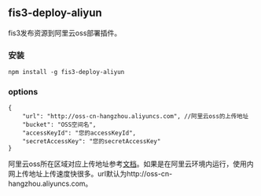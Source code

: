 ## fis3-deploy-aliyun ##

fis3发布资源到阿里云oss部署插件。

### 安装 ###

	npm install -g fis3-deploy-aliyun

### options ###


	{
		"url": "http://oss-cn-hangzhou.aliyuncs.com", //阿里云oss的上传地址
		"bucket": "OSS空间名",
		"accessKeyId": "您的accessKeyId",
		"secretAccessKey": "您的secretAccessKey"
	}

阿里云oss所在区域对应上传地址参考[文档](https://help.aliyun.com/document_detail/31837.html?spm=5176.doc32230.6.146.nvsz0j)。如果是在阿里云环境内运行，使用内网上传地址上传速度快很多。url默认为http://oss-cn-hangzhou.aliyuncs.com。